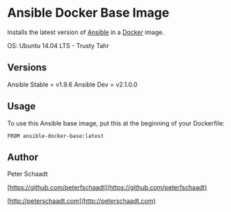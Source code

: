 Ansible Docker Base Image
=============================

Installs the latest version of [Ansible](https://github.com/ansible/ansible) in a [Docker](https://docker.com) image.

OS: Ubuntu 14.04 LTS - Trusty Tahr


Versions
--------

Ansible Stable = v1.9.6
Ansible Dev = v2.1.0.0


Usage
-----

To use this Ansible base image, put this at the beginning of your Dockerfile:
```
FROM ansible-docker-base:latest
```


Author
------

Peter Schaadt

[https://github.com/peterfschaadt](https://github.com/peterfschaadt)

[http://peterschaadt.com](http://peterschaadt.com)
